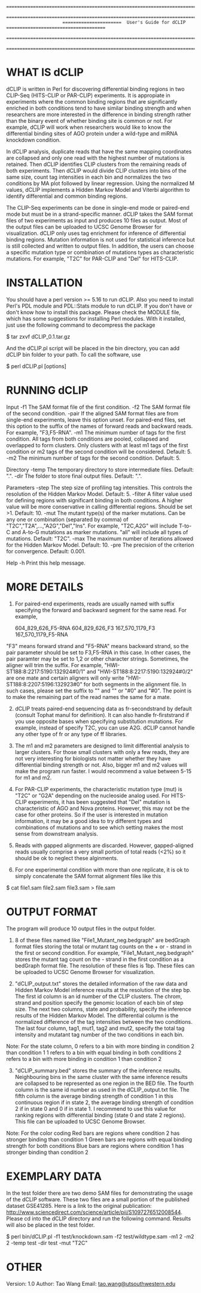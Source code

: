                          
                         =====================================================================================
                         =====================================================================================
                         ======================  User's Guide for dCLIP  =====================================
                         =====================================================================================
                         =====================================================================================


WHAT IS dCLIP
=============
  
  dCLIP is written in Perl for discovering differential binding regions in two CLIP-Seq (HITS-CLIP or PAR-CLIP) experiments. It is appropiate in experiments where the common binding regions that are significantly enriched in both conditions tend to have similar binding strength and when researchers are more interested in the difference in binding strength rather than the binary event of whether binding site is common or not. For example, dCLIP will work when researchers would like to know the differential binding sites of AGO protein under a wild-type and miRNA knockdown condition.
 
  In dCLIP analysis, duplicate reads that have the same mapping coordinates are collapsed and only one read with the highest number of mutations is retained. Then dCLIP identifies CLIP clusters from the remaining reads of both experiments. Then dCLIP would divide CLIP clusters into bins of the same size, count tag intensities in each bin and normalizes the two conditions by MA plot followed by linear regression. Using the normalized M values, dCLIP implements a Hidden Markov Model and Viterbi algorithm to identify differential and common binding regions.

  The CLIP-Seq experiments can be done in single-end mode or paired-end mode but must be in a strand-specific manner. dCLIP takes the SAM format files of two experiments as input and produces 10 files as output. Most of the output files can be uploaded to UCSC Genome Browser for visualization. dCLIP only uses tag enrichment for inference of differential binding regions. Mutation information is not used for statistical inference but is still collected and written to output files. In addition, the users can choose a specific mutation type or combination of mutations types as characteristic mutations. For example, "T2C" for PAR-CLIP and "Del" for HITS-CLIP. 
  
INSTALLATION
============

  You should have a perl version >= 5.16 to run dCLIP. Also you need to install Perl's PDL module and PDL::Stats module to run dCLIP. If you don't have or don't know how to install this package. Please check the MODULE file, which has some suggestions for installing Perl modules. With it installed, just use the following command to decompress the package
  
  $ tar zxvf dCLIP_0.1.tar.gz

  And the dCLIP.pl script will be placed in the bin directory, you can add dCLIP bin folder to your path. To call the software, use

  $ perl dCLIP.pl [options]

RUNNING dCLIP
=============

  Input
    -f1   The SAM format file of the first condition.
    -f2   The SAM format file of the second condition.
    -pair If the aligned SAM format files are from single-end experiments, leave this option unset. For paired-end files, set this option to the suffix of the names of forward reads and backward reads. For example, "F3,F5-RNA".
    -m1   The minimum number of tags for the first condition. All tags from both conditions are pooled, collapsed and overlapped to form clusters. Only clusters with at least m1 tags of the first condition or m2 tags of the second condition will be considered. Default: 5.
    -m2   The minimum number of tags for the second condition. Default: 5.

  Directory
    -temp The temporary directory to store intermediate files. Default: ".".
    -dir  The folder to store final output files. Default: ".".
  
  Parameters
    -step The step size of profiling tag intensities. This controls the resolution of the Hidden Markov Model. Default: 5.
    -filter A filter value used for defining regions with significant binding in both conditions. A higher value will be more conservative in calling differential regions. Should be set >1. Default: 10.
    -mut  The mutant type(s) of the marker mutations. Can be any one or combination (separated by comma) of "T2C","T2A",...,"A2G","Del","Ins". For example, "T2C,A2G" will include T-to-C and A-to-G mutations as marker mutations. "all" will include all types of mutations. Default: "T2C".
    -max  The maximum number of iterations allowed for the Hidden Markov Model. Default: 10.
    -pre  The precision of the criterion for convergence. Default: 0.001.
  
  Help
    -h    Print this help message.

MORE DETAILS
============

  1)  For paired-end experiments, reads are usually named with suffix specifying the forward and backward segment for the same read. For example, 
    
      604_829_626_F5-RNA
      604_829_626_F3
      167_570_1179_F3
      167_570_1179_F5-RNA

   "F3" means forward strand and "F5-RNA" means backward strand, so the pair parameter should be set to F3,F5-RNA in this case. In other cases, the pair paramter may be set to 1,2 or other character strings. Sometimes, the aligner will trim the suffix. For example, "HWI-ST188:8:2217:5190:132924\#0/1" and "HWI-ST188:8:2217:5190:132924\#0/2" are one mate and certain aligners will only write "HWI-ST188:8:2207:5196:132923\#0" for both segments in the alignment file. In such cases, please set the suffix to "" and "" or "\#0" and "\#0". The point is to make the remaining part of the read names the same for a mate.

  2)  dCLIP treats paired-end sequencing data as fr-secondstrand by default (consult Tophat manul for definition). It can also handle fr-firststrand if you use opposite bases when specifying substitution mutations. For example, instead of specify T2C, you can use A2G. dCLIP cannot handle any other type of fr or any type of ff libraries.

  2)  The m1 and m2 parameters are designed to limit differential analysis to larger clusters. For those small clusters with only a few reads, they are not very interesting for biologists not matter whether they have differential binding strength or not. Also, bigger m1 and m2 values will make the program run faster. I would recommend a value between 5-15 for m1 and m2.

  3)  For PAR-CLIP experiments, the characteristic mutation type (mut) is "T2C" or "G2A" depending on the nucleoside analog used. For HITS-CLIP experiments, it has been suggested that "Del" mutation is characteristic of AGO and Nova proteins. However, this may not be the case for other proteins. So if the user is interested in mutation information, it may be a good idea to try different types and combinations of mutations and to see which setting makes the most sense from downstream analysis.

  4)  Reads with gapped alignments are discarded. However, gapped-aligned reads usually comprise a very small portion of total reads (<2%) so it should be ok to neglect these alginments. 

  5)  For one experimental condition with more than one replicate, it is ok to simply concatenate the SAM format alignment files like this
 
  $ cat file1.sam file2.sam file3.sam > file.sam 

OUTPUT FORMAT
=============

  The program will produce 10 output files in the output folder.

  1)  8 of these files named like "File1_Mutant_neg.bedgraph" are bedGraph format files storing the total or mutant tag counts on the + or - strand in the first or second condition. For example, "File1_Mutant_neg.bedgraph" stores the mutant tag count on the - strand in the first condition as a bedGraph format file. The resolution of these files is 1bp. These files can be uploaded to UCSC Genome Browser for visualization.

  2)  "dCLIP_output.txt" stores the detailed information of the raw data and Hidden Markov Model inference results at the resolution of the step bp. The first id column is an id number of the CLIP clusters. The chrom, strand and position specify the genomic location of each bin of step size. The next two columns, state and probability, specify the inference results of the Hidden Markov Model. The differential column is the normalized difference of the tag intensities between the two conditions. The last four column, tag1, mut1, tag2 and mut2, specify the total tag intensity and mutatant tag number of the two conditions in each bin.

  Note: For the state column, 
    0 refers to a bin with more binding in condition 2 than condition 1
    1 refers to a bin with equal binding in both conditions
    2 refers to a bin with more binding in condition 1 than condition 2

  3)  "dCLIP_summary.bed" stores the summary of the inference results. Neighbouring bins in the same cluster with the same inference results are collapsed to be represented as one region in the BED file. The fourth column is the same id number as used in the dCLIP_output.txt file. The fifth column is the average binding strength of condition 1 in this continuous region if in state 2, the average binding strength of condition 2 if in state 0 and 0 if in state 1. I recommend to use this value for ranking regions with differential binding (state 0 and state 2 regions). This file can be uploaded to UCSC Genome Browser. 

  Note: For the color coding
    Red bars are regions where condition 2 has stronger binding than condition 1
    Green bars are regions with equal binding strength for both conditions 
    Blue bars are regions where condition 1 has stronger binding than condition 2

EXEMPLARY DATA
==============

  In the test folder there are two demo SAM files for demonstrating the usage of the dCLIP software. These two files are a small portion of the published dataset GSE41285. Here is a link to the original publication: http://www.sciencedirect.com/science/article/pii/S1097276512008544. Please cd into the dCLIP directory and run the following command. Results will also be placed in the test folder.

  $ perl bin/dCLIP.pl -f1 test/knockdown.sam -f2 test/wildtype.sam -m1 2 -m2 2 -temp test -dir test -mut "T2C"

OTHER 
=====

  Version: 1.0
  Author: Tao Wang
  Email: tao.wang@utsouthwestern.edu







